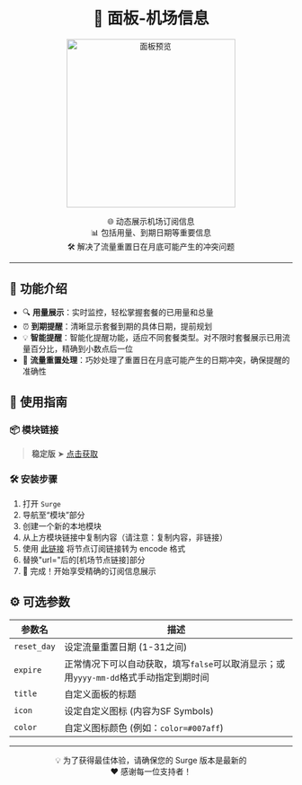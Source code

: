 <div align="center">

# 🚀 面板-机场信息

<img src="https://raw.githubusercontent.com/cc63/Surge/main/Module/Panel/Sub-info/Moore/Sub-info.PNG" width="300" alt="面板预览">
<br>

🌐 动态展示机场订阅信息
<br>
📊 包括用量、到期日期等重要信息
<br>
🛠️ 解决了流量重置日在月底可能产生的冲突问题

---

</div>

## 🌟 功能介绍

- 🔍 **用量展示**：实时监控，轻松掌握套餐的已用量和总量
- ⏰ **到期提醒**：清晰显示套餐到期的具体日期，提前规划
- 💡 **智能提醒**：智能化提醒功能，适应不同套餐类型。对不限时套餐展示已用流量百分比，精确到小数点后一位
- 📅 **流量重置处理**：巧妙处理了重置日在月底可能产生的日期冲突，确保提醒的准确性

## 🚀 使用指南

### 📦 模块链接

> **稳定版** ➤ [点击获取](https://raw.githubusercontent.com/cc63/Surge/main/Module/Panel/Sub-info/Moore/Sub-info.sgmodule)

### 🛠 安装步骤

1. 打开 `Surge`
2. 导航至“模块”部分
3. 创建一个新的本地模块
4. 从上方模块链接中复制内容（请注意：复制内容，非链接）
5. 使用 [此链接](https://www.urlencoder.org/zh/) 将节点订阅链接转为 encode 格式
6. 替换"url="后的[机场节点链接]部分
7. 🎉 完成！开始享受精确的订阅信息展示

## ⚙️ 可选参数

| 参数名     | 描述                                         |
|-----------|---------------------------------------------|
| `reset_day` | 设定流量重置日期 (1-31之间)                   |
| `expire`   | 正常情况下可以自动获取，填写`false`可以取消显示；或用`yyyy-mm-dd`格式手动指定到期时间 |
| `title`    | 自定义面板的标题                               |
| `icon`     | 设定自定义图标 (内容为SF Symbols)              |
| `color`    | 自定义图标颜色 (例如：`color=#007aff`)        |

<div align="center">

---

💡 为了获得最佳体验，请确保您的 Surge 版本是最新的
<br>
❤️ 感谢每一位支持者！

</div>
